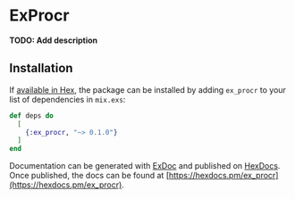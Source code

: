 # ExProcr

**TODO: Add description**

## Installation

If [available in Hex](https://hex.pm/docs/publish), the package can be installed
by adding `ex_procr` to your list of dependencies in `mix.exs`:

```elixir
def deps do
  [
    {:ex_procr, "~> 0.1.0"}
  ]
end
```

Documentation can be generated with [ExDoc](https://github.com/elixir-lang/ex_doc)
and published on [HexDocs](https://hexdocs.pm). Once published, the docs can
be found at [https://hexdocs.pm/ex_procr](https://hexdocs.pm/ex_procr).

